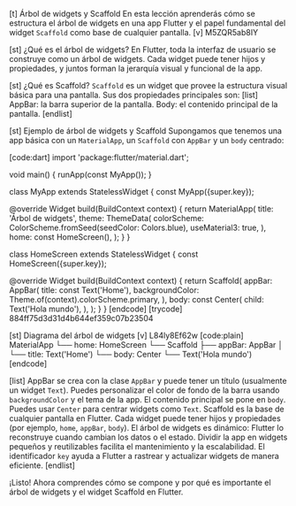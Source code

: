 [t] Árbol de widgets y Scaffold
En esta lección aprenderás cómo se estructura el árbol de widgets en una app Flutter y el papel fundamental del widget `Scaffold` como base de cualquier pantalla.
[v] M5ZQR5ab8IY

[st] ¿Qué es el árbol de widgets?
En Flutter, toda la interfaz de usuario se construye como un árbol de widgets. Cada widget puede tener hijos y propiedades, y juntos forman la jerarquía visual y funcional de la app.

[st] ¿Qué es Scaffold?
`Scaffold` es un widget que provee la estructura visual básica para una pantalla. Sus dos propiedades principales son:
[list]
AppBar: la barra superior de la pantalla.
Body: el contenido principal de la pantalla.
[endlist]

[st] Ejemplo de árbol de widgets y Scaffold
Supongamos que tenemos una app básica con un `MaterialApp`, un `Scaffold` con `AppBar` y un `body` centrado:

[code:dart]
import 'package:flutter/material.dart';

void main() {
  runApp(const MyApp());
}

class MyApp extends StatelessWidget {
  const MyApp({super.key});

  @override
  Widget build(BuildContext context) {
    return MaterialApp(
      title: 'Árbol de widgets',
      theme: ThemeData(
        colorScheme: ColorScheme.fromSeed(seedColor: Colors.blue),
        useMaterial3: true,
      ),
      home: const HomeScreen(),
    );
  }
}

class HomeScreen extends StatelessWidget {
  const HomeScreen({super.key});

  @override
  Widget build(BuildContext context) {
    return Scaffold(
      appBar: AppBar(
        title: const Text('Home'),
        backgroundColor: Theme.of(context).colorScheme.primary,
      ),
      body: const Center(
        child: Text('Hola mundo'),
      ),
    );
  }
}
[endcode]
[trycode] 884ff75d3d31d4b644ef359c07b23504

[st] Diagrama del árbol de widgets
[v] L84ly8Ef62w
[code:plain]
MaterialApp
 └── home: HomeScreen
      └── Scaffold
           ├── appBar: AppBar
           │     └── title: Text('Home')
           └── body: Center
                 └── Text('Hola mundo')
[endcode]

[list]
AppBar se crea con la clase `AppBar` y puede tener un título (usualmente un widget `Text`).
Puedes personalizar el color de fondo de la barra usando `backgroundColor` y el tema de la app.
El contenido principal se pone en `body`. Puedes usar `Center` para centrar widgets como `Text`.
Scaffold es la base de cualquier pantalla en Flutter.
Cada widget puede tener hijos y propiedades (por ejemplo, `home`, `appBar`, `body`).
El árbol de widgets es dinámico: Flutter lo reconstruye cuando cambian los datos o el estado.
Dividir la app en widgets pequeños y reutilizables facilita el mantenimiento y la escalabilidad.
El identificador `key` ayuda a Flutter a rastrear y actualizar widgets de manera eficiente.
[endlist]

¡Listo! Ahora comprendes cómo se compone y por qué es importante el árbol de widgets y el widget Scaffold en Flutter. 